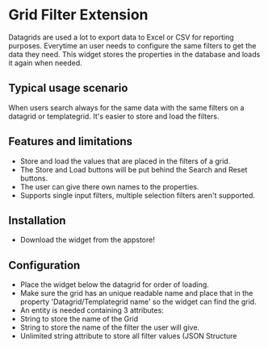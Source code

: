 # Grid Filter Extension

Datagrids are used a lot to export data to Excel or CSV for reporting purposes. Everytime an user needs to configure the same filters to get the data they need. This widget stores the properties in the database and loads it again when needed.

## Typical usage scenario

When users search always for the same data with the same filters on a datagrid or templategrid. It's easier to store and load the filters.

## Features and limitations

- Store and load the values that are placed in the filters of a grid.
- The Store and Load buttons will be put behind the Search and Reset buttons.
- The user can give there own names to the properties.
- Supports single input filters, multiple selection filters aren't supported.

## Installation

- Download the widget from the appstore!

## Configuration

- Place the widget below the datagrid for order of loading.
- Make sure the grid has an unique readable name and place that in the property 'Datagrid/Templategrid name' so the widget can find the grid.
- An entity is needed containing 3 attributes:
- String to store the name of the Grid
- String to store the name of the filter the user will give.
- Unlimited string attribute to store all filter values (JSON Structure
